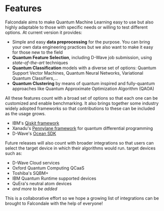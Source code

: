 # Features

Falcondale aims to make Quantum Machine Learning easy to use but also highly adaptable to those with specific needs or willing to test different options. At current version it provides:

* Simple and easy **data preprocessing** for the purpose. You can bring your own data engineering practices but we also want to make it easy for those new to the field
* **Quantum Feature Selection**, including D-Wave job submission, using _state-of-the-art_ techniques
* **Quantum Classification** models with a diverse set of options: Quantum Support Vector Machines, Quantum Neural Networks, Variational Quantum Classifiers,...
* **Quantum Clustering** by means of quantum inspired and fully-quantum approaches like Quantum Approximate Optimization Algorithm (QAOA)

All these features count with a broad set of options so that each one can be customized and enable benchmarking. It also brings together some industry widely adopted frameworks so that contributions to these can be included as the usage grows.

* IBM's [Qiskit framework](https://qiskit.org/)
* Xanadu's [Pennylane framework](https://pennylane.ai/) for quantum differential programming
* D-Wave's [Ocean SDK](https://docs.ocean.dwavesys.com/en/stable/)

Future releases will also count with broader integrations so that users can select the target device in which their algorithms would run. target devices such as:

* D-Wave Cloud services
* Oxford Quantum Computing QCaaS
* Toshiba's SQBM+
* IBM Quantum Runtime supported devices
* QuEra's neutral atom devices
* _and more to be added_

This is a collaborative effort so we hope a growing list of integrations can be brought to Falcondale with the help of everyone!
